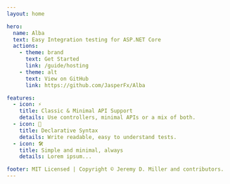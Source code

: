 ```yaml
---
layout: home

hero:
  name: Alba
  text: Easy Integration testing for ASP.NET Core
  actions:
    - theme: brand
      text: Get Started
      link: /guide/hosting
    - theme: alt
      text: View on GitHub
      link: https://github.com/JasperFx/Alba

features:
  - icon: ⚡️
    title: Classic & Minimal API Support
    details: Use controllers, minimal APIs or a mix of both.
  - icon: 🖖
    title: Declarative Syntax
    details: Write readable, easy to understand tests.
  - icon: 🛠️
    title: Simple and minimal, always
    details: Lorem ipsum...

footer: MIT Licensed | Copyright © Jeremy D. Miller and contributors.
---
```

